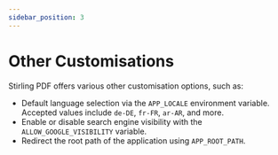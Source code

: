 ```yaml
---
sidebar_position: 3
---
```

# Other Customisations

Stirling PDF offers various other customisation options, such as:
- Default language selection via the `APP_LOCALE` environment variable. Accepted values include `de-DE`, `fr-FR`, `ar-AR`, and more.
- Enable or disable search engine visibility with the `ALLOW_GOOGLE_VISIBILITY` variable.
- Redirect the root path of the application using `APP_ROOT_PATH`.

